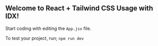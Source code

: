 ## Welcome to React + Tailwind CSS Usage with IDX!

Start coding with editing the ```App.jsx``` file.<br>

To test your project, run; ```npm run dev```<br>
